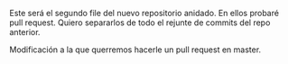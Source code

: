 Este será el segundo file del nuevo repositorio anidado. En ellos probaré pull request.
Quiero separarlos de todo el rejunte de commits del repo anterior.

Modificación a la que querremos hacerle un pull request en master.

